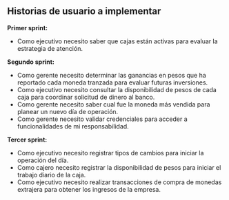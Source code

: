 ## Historias de usuario a implementar

**Primer sprint:**

- Como ejecutivo necesito saber que cajas están activas para evaluar la estrategia de atención.


**Segundo sprint:**

- Como gerente necesito determinar las ganancias en pesos que ha reportado cada moneda tranzada para evaluar futuras inversiones.
- Como ejecutivo necesito consultar la disponibilidad de pesos de cada caja para coordinar solicitud de dinero al banco.
- Como gerente necesito saber cual fue la moneda más vendida para planear un nuevo día de operación.
- Como gerente necesito validar credenciales para acceder a funcionalidades de mi responsabilidad.


**Tercer sprint:**

- Como ejecutivo necesito registrar tipos de cambios para iniciar la operación del día.
- Como cajero necesito registrar la disponibilidad de pesos para iniciar el trabajo diario de la caja.
- Como ejecutivo necesito realizar transacciones de compra de monedas extrajera para obtener los ingresos de la empresa.
